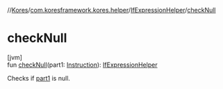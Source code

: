 //[Kores](../../../index.md)/[com.koresframework.kores.helper](../index.md)/[IfExpressionHelper](index.md)/[checkNull](check-null.md)

# checkNull

[jvm]\
fun [checkNull](check-null.md)(part1: [Instruction](../../com.koresframework.kores/-instruction/index.md)): [IfExpressionHelper](index.md)

Checks if [part1](check-null.md) is null.
